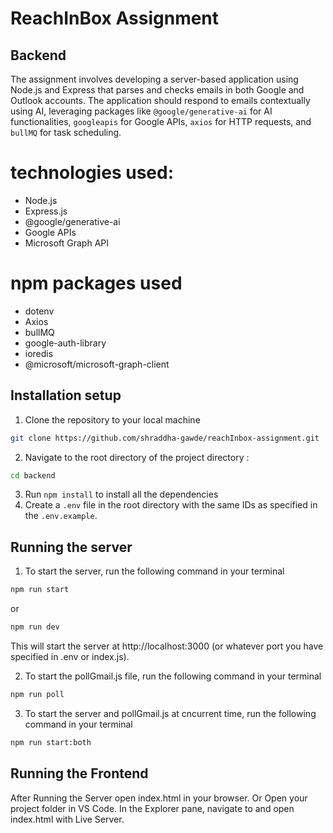 # ReachInBox Assignment

## Backend

The assignment involves developing a server-based application using Node.js and Express that parses and checks emails in both Google and Outlook accounts. The application should respond to emails contextually using AI, leveraging packages like `@google/generative-ai` for AI functionalities, `googleapis` for Google APIs, `axios` for HTTP requests, and `bullMQ` for task scheduling.

# technologies used:

- Node.js
- Express.js
- @google/generative-ai
- Google APIs
- Microsoft Graph API

# npm packages used

- dotenv
- Axios
- bullMQ
- google-auth-library
- ioredis
- @microsoft/microsoft-graph-client

## Installation setup

1. Clone the repository to your local machine

```bash
git clone https://github.com/shraddha-gawde/reachInbox-assignment.git
```

2. Navigate to the root directory of the project directory :

```bash
cd backend
```

3. Run `npm install` to install all the dependencies
4. Create a `.env` file in the root directory with the same IDs as specified in the `.env.example`.

## Running the server

1. To start the server, run the following command in your terminal

```bash
npm run start
```

or

```bash
npm run dev
```

This will start the server at http://localhost:3000 (or whatever port you have specified in .env or index.js).

2. To start the pollGmail.js file, run the following command in your terminal

```bash
npm run poll
```

3. To start the server and pollGmail.js at cncurrent time, run the following command in your terminal

```bash
npm run start:both
```

## Running the Frontend

After Running the Server open index.html in your browser. Or Open your project folder in VS Code. In the Explorer pane, navigate to and open index.html with Live Server.
